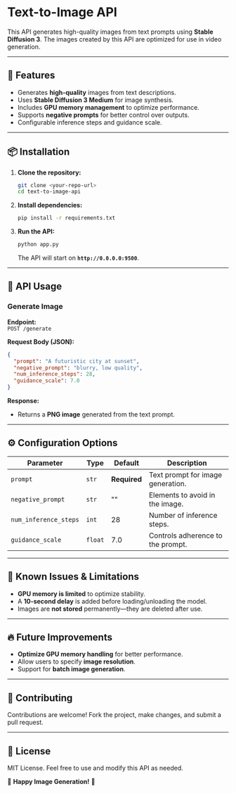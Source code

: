 # Text-to-Image API  

This API generates high-quality images from text prompts using **Stable Diffusion 3**. The images created by this API are optimized for use in video generation.  

---

## 🚀 Features  
- Generates **high-quality** images from text descriptions.  
- Uses **Stable Diffusion 3 Medium** for image synthesis.  
- Includes **GPU memory management** to optimize performance.  
- Supports **negative prompts** for better control over outputs.  
- Configurable inference steps and guidance scale.  

---

## 📦 Installation  

1. **Clone the repository:**  
   ```bash
   git clone <your-repo-url>
   cd text-to-image-api
   ```

2. **Install dependencies:**  
   ```bash
   pip install -r requirements.txt
   ```

3. **Run the API:**  
   ```bash
   python app.py
   ```

   The API will start on **`http://0.0.0.0:9500`**.  

---

## 📡 API Usage  

### **Generate Image**  
**Endpoint:**  
`POST /generate`  

**Request Body (JSON):**  
```json
{
  "prompt": "A futuristic city at sunset",
  "negative_prompt": "blurry, low quality",
  "num_inference_steps": 28,
  "guidance_scale": 7.0
}
```  

**Response:**  
- Returns a **PNG image** generated from the text prompt.  

---

## ⚙️ Configuration Options  

| Parameter            | Type  | Default | Description |
|----------------------|-------|---------|-------------|
| `prompt`            | `str` | **Required** | Text prompt for image generation. |
| `negative_prompt`   | `str` | "" | Elements to avoid in the image. |
| `num_inference_steps` | `int` | 28 | Number of inference steps. |
| `guidance_scale`    | `float` | 7.0 | Controls adherence to the prompt. |

---

## 🛑 Known Issues & Limitations  
- **GPU memory is limited** to optimize stability.  
- A **10-second delay** is added before loading/unloading the model.  
- Images are **not stored** permanently—they are deleted after use.  

---

## 🔥 Future Improvements  
- **Optimize GPU memory handling** for better performance.  
- Allow users to specify **image resolution**.  
- Support for **batch image generation**.  

---

## 🤝 Contributing  
Contributions are welcome! Fork the project, make changes, and submit a pull request.  

---

## 📝 License  
MIT License. Feel free to use and modify this API as needed.  

🚀 **Happy Image Generation!** 🚀